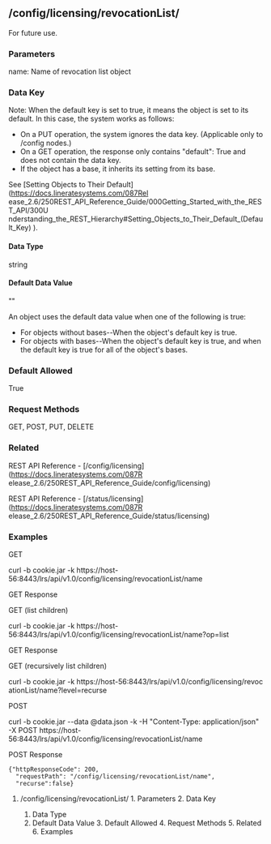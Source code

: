 ## /config/licensing/revocationList/<name>

For future use.

### Parameters

name: Name of revocation list object

### Data Key

Note: When the default key is set to true, it means the object is set to its
default. In this case, the system works as follows:

  * On a PUT operation, the system ignores the data key. (Applicable only to /config nodes.)
  * On a GET operation, the response only contains "default": True and does not contain the data key.
  * If the object has a base, it inherits its setting from its base.

See [Setting Objects to Their Default](https://docs.lineratesystems.com/087Rel
ease_2.6/250REST_API_Reference_Guide/000Getting_Started_with_the_REST_API/300U
nderstanding_the_REST_Hierarchy#Setting_Objects_to_Their_Default_(Default_Key)
).

#### Data Type

string

#### Default Data Value

""

An object uses the default data value when one of the following is true:

  * For objects without bases--When the object's default key is true.
  * For objects with bases--When the object's default key is true, and when the default key is true for all of the object's bases.

### Default Allowed

True

### Request Methods

GET, POST, PUT, DELETE

### Related

REST API Reference - [/config/licensing](https://docs.lineratesystems.com/087R
elease_2.6/250REST_API_Reference_Guide/config/licensing)

REST API Reference - [/status/licensing](https://docs.lineratesystems.com/087R
elease_2.6/250REST_API_Reference_Guide/status/licensing)

### Examples

GET

curl -b cookie.jar -k
https://host-56:8443/lrs/api/v1.0/config/licensing/revocationList/name

GET Response

    
    
       

GET (list children)

curl -b cookie.jar -k
https://host-56:8443/lrs/api/v1.0/config/licensing/revocationList/name?op=list

GET Response

    
    
       

GET (recursively list children)

curl -b cookie.jar -k https://host-56:8443/lrs/api/v1.0/config/licensing/revoc
ationList/name?level=recurse

POST

curl -b cookie.jar --data @data.json -k -H "Content-Type: application/json" -X
POST https://host-56:8443/lrs/api/v1.0/config/licensing/revocationList/name

POST Response

    
    {"httpResponseCode": 200,
      "requestPath": "/config/licensing/revocationList/name",
      "recurse":false}

  1. /config/licensing/revocationList/<name>
    1. Parameters
    2. Data Key
      1. Data Type
      2. Default Data Value
    3. Default Allowed
    4. Request Methods
    5. Related
    6. Examples

